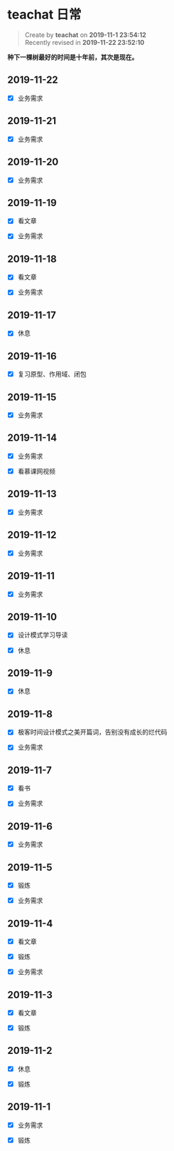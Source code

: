 # teachat 日常

> Create by **teachat** on **2019-11-1 23:54:12**  
> Recently revised in **2019-11-22 23:52:10**

**种下一棵树最好的时间是十年前，其次是现在。**

## 2019-11-22

- [x] 业务需求

## 2019-11-21

- [x] 业务需求

## 2019-11-20

- [x] 业务需求

## 2019-11-19

- [x] 看文章

- [x] 业务需求

## 2019-11-18

- [x] 看文章

- [x] 业务需求

## 2019-11-17

- [x] 休息

## 2019-11-16

- [x] 复习原型、作用域、闭包

## 2019-11-15

- [x] 业务需求

## 2019-11-14

- [x] 业务需求

- [x] 看慕课网视频

## 2019-11-13

- [x] 业务需求

## 2019-11-12

- [x] 业务需求

## 2019-11-11

- [x] 业务需求

## 2019-11-10

- [x] 设计模式学习导读

- [x] 休息

## 2019-11-9

- [x] 休息

## 2019-11-8

- [x] 极客时间设计模式之美开篇词，告别没有成长的烂代码

- [x] 业务需求

## 2019-11-7

- [x] 看书

- [x] 业务需求

## 2019-11-6

- [x] 业务需求

## 2019-11-5

- [x] 锻炼

- [x] 业务需求

## 2019-11-4

- [x] 看文章

- [x] 锻炼

- [x] 业务需求

## 2019-11-3

- [x] 看文章

- [x] 锻炼

## 2019-11-2

- [x] 休息

- [x] 锻炼

## 2019-11-1

- [x] 业务需求

- [x] 锻炼
